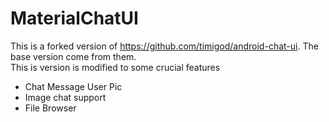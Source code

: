 # MaterialChatUI
This is a forked version of https://github.com/timigod/android-chat-ui. The base version come from them.\
This is version is modified to some crucial features
- Chat Message User Pic
- Image chat support
- File Browser
